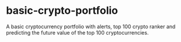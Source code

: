 # basic-crypto-portfolio
A basic cryptocurrency portfolio with alerts, top 100 crypto ranker and predicting the future value of the top 100 cryptocurrencies.
